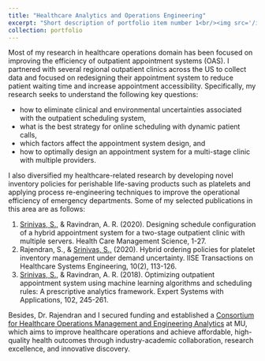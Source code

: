 ```yaml
---
title: "Healthcare Analytics and Operations Engineering"
excerpt: "Short description of portfolio item number 1<br/><img src='/images/HealthAnalyticsSmall.jpg'>"
collection: portfolio
---
```


Most of my research in healthcare operations domain has been focused on improving the efficiency of outpatient appointment systems (OAS). I partnered with several regional outpatient clinics across the US to collect data and focused on redesigning their appointment system to reduce patient waiting time and increase appointment accessibility. Specifically, my research seeks to understand the following key questions:

* how to eliminate clinical and environmental uncertainties associated with the outpatient scheduling system, 
* what is the best strategy for online scheduling with dynamic patient calls, 
* which factors affect the appointment system design, and 
* how to optimally design an appointment system for a multi-stage clinic with multiple providers. 

I also diversified my healthcare-related research by developing novel inventory policies for perishable life-saving products such as platelets and applying process re-engineering techniques to improve the operational efficiency of emergency departments. Some of my selected publications in this area are as follows:

1. <ins>Srinivas, S.,</ins> & Ravindran, A. R. (2020). Designing schedule configuration of a hybrid appointment system for a two-stage outpatient clinic with multiple servers. Health Care Management Science, 1-27.
1. Rajendran, S., & <ins>Srinivas, S.,</ins> (2020). Hybrid ordering policies for platelet inventory management under demand uncertainty. IISE Transactions on Healthcare Systems Engineering, 10(2), 113-126.
1. <ins>Srinivas, S.,</ins>  & Ravindran, A. R. (2018). Optimizing outpatient appointment system using machine learning algorithms and scheduling rules: A prescriptive analytics framework. Expert Systems with Applications, 102, 245-261.
 
Besides, Dr. Rajendran and I secured funding and established a [Consortium for Healthcare Operations Management and Engineering Analytics](https://engineering.missouri.edu/research/research-initiatives/home-consortium/) at MU, which aims to improve healthcare operations and achieve affordable, high-quality health outcomes through industry-academic collaboration, research excellence, and innovative discovery.